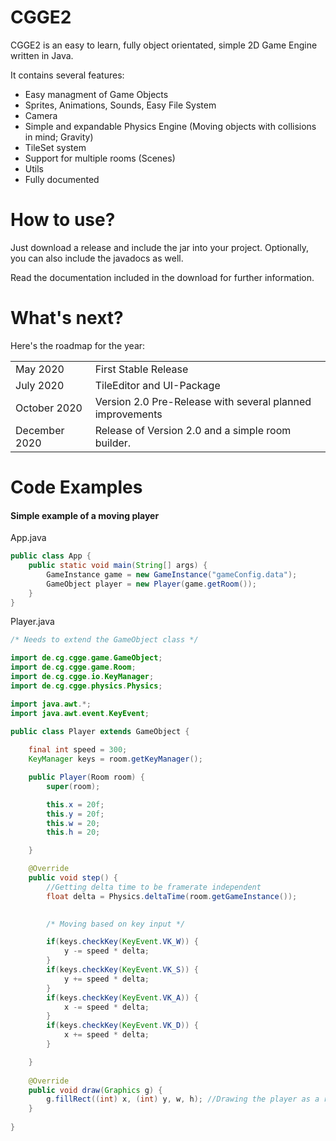 <h1>CGGE2</h1>
CGGE2 is an easy to learn, fully object orientated, simple 2D Game Engine written in Java.

It contains several features:
  - Easy managment of Game Objects
  - Sprites, Animations, Sounds, Easy File System
  - Camera
  - Simple and expandable Physics Engine (Moving objects with collisions in mind; Gravity)
  - TileSet system
  - Support for multiple rooms (Scenes)
  - Utils
  - Fully documented

<h1>How to use?</h1>
Just download a release and include the jar into your project. Optionally, you can also include the javadocs as well.

Read the documentation included in the download for further information.

<h1>What's next?</h1>
Here's the roadmap for the year:
<table>
  <tr>
    <td>May 2020</td>
    <td>First Stable Release</td>
  </tr>
  <tr>
    <td>July 2020</td>
    <td>TileEditor and UI-Package</td>
  <tr>
    <td>October 2020</td>
    <td>Version 2.0 Pre-Release with several planned improvements</td>
  </tr>
  <tr>
    <td>December 2020</td>
    <td>Release of Version 2.0 and a simple room builder.</td>
  </tr>
</table>

<h1>Code Examples</h1>
<h4>Simple example of a moving player</h4>
App.java

```JAVA
public class App {
    public static void main(String[] args) {
        GameInstance game = new GameInstance("gameConfig.data");
        GameObject player = new Player(game.getRoom());
    }
}
```

Player.java

```JAVA
/* Needs to extend the GameObject class */

import de.cg.cgge.game.GameObject;
import de.cg.cgge.game.Room;
import de.cg.cgge.io.KeyManager;
import de.cg.cgge.physics.Physics;

import java.awt.*;
import java.awt.event.KeyEvent;

public class Player extends GameObject {
        
    final int speed = 300;
    KeyManager keys = room.getKeyManager();

    public Player(Room room) {
        super(room);

        this.x = 20f;
        this.y = 20f;
        this.w = 20;
        this.h = 20;

    }

    @Override
    public void step() {
        //Getting delta time to be framerate independent
        float delta = Physics.deltaTime(room.getGameInstance());
    

        /* Moving based on key input */

        if(keys.checkKey(KeyEvent.VK_W)) {
            y -= speed * delta;
        }
        if(keys.checkKey(KeyEvent.VK_S)) {
            y += speed * delta;
        }
        if(keys.checkKey(KeyEvent.VK_A)) {
            x -= speed * delta;
        }
        if(keys.checkKey(KeyEvent.VK_D)) {
            x += speed * delta;
        }

    }
    
    @Override
    public void draw(Graphics g) {
        g.fillRect((int) x, (int) y, w, h); //Drawing the player as a rectangle
    }   
   
}
```
